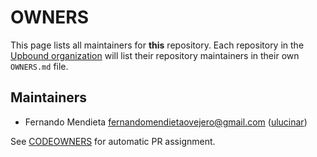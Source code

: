 # OWNERS

This page lists all maintainers for **this** repository. Each repository in the [Upbound
organization](https://github.com/upbound/) will list their repository maintainers in their own
`OWNERS.md` file.


## Maintainers

* Fernando Mendieta <fernandomendietaovejero@gmail.com> ([ulucinar](https://github.com/valkiriaaquatica))

See [CODEOWNERS](./CODEOWNERS) for automatic PR assignment.

